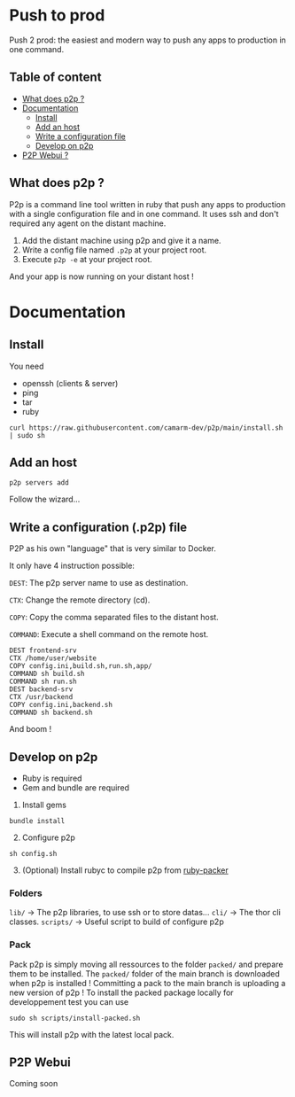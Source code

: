 # Push to prod
Push 2 prod: the easiest and modern way to push any apps to production in one command.

## Table of content
- [What does p2p ?](#what-does-p2p-)
- [Documentation](#documentation)
  - [Install](#install)
  - [Add an host](#add-an-host)
  - [Write a configuration file](#write-a-configuration--p2p--file)
  - [Develop on p2p](#develop-on-p2p)
- [P2P Webui ?](#p2p-webui)

## What does p2p ?
P2p is a command line tool written in ruby that push any apps to production with a single configuration file and in one command.
It uses ssh and don't required any agent on the distant machine.

1. Add the distant machine using p2p and give it a name.
2. Write a config file named `.p2p` at your project root.
3. Execute `p2p -e` at your project root.

And your app is now running on your distant host !

# Documentation

## Install
You need
- openssh (clients & server)
- ping
- tar
- ruby

```shell
curl https://raw.githubusercontent.com/camarm-dev/p2p/main/install.sh | sudo sh
```

## Add an host
```shell
p2p servers add
```
Follow the wizard...

## Write a configuration (.p2p) file
P2P as his own "language" that is very similar to Docker.

It only have 4 instruction possible:

`DEST`:    The p2p server name to use as destination.

`CTX`:     Change the remote directory (cd).

`COPY`:    Copy the comma separated files to the distant host.

`COMMAND`: Execute a shell command on the remote host.

```
DEST frontend-srv
CTX /home/user/website
COPY config.ini,build.sh,run.sh,app/
COMMAND sh build.sh
COMMAND sh run.sh
DEST backend-srv
CTX /usr/backend
COPY config.ini,backend.sh
COMMAND sh backend.sh

```
And boom !

## Develop on p2p

- Ruby is required
- Gem and bundle are required
1. Install gems 
```shell
bundle install
```
2. Configure p2p
```shell
sh config.sh
```
3. (Optional) Install rubyc to compile p2p from [ruby-packer](https://github.com/pmq20/ruby-packer/releases )

### Folders
`lib/` -> The p2p libraries, to use ssh or to store datas...
`cli/` -> The thor cli classes.
`scripts/` -> Useful script to build of configure p2p

### Pack
Pack p2p is simply moving all ressources to the folder `packed/` and prepare them to be installed.
The `packed/` folder of the main branch is downloaded when p2p is installed !
Committing a pack to the main branch is uploading a new version of p2p !
To install the packed package locally for developpement test you can use
```shell
sudo sh scripts/install-packed.sh
```
This will install p2p with the latest local pack.

## P2P Webui
Coming soon

[//]: # (P2P webui is another part of the p2p project. It's an experimental web interface where you can debug and view your p2p deployements !)

[//]: # ()
[//]: # (To install it run)

[//]: # (```shell)

[//]: # (curl https://raw.githubusercontent.com/camarm-dev/p2p/main/webui/install.sh | sudo sh)

[//]: # (```)

[//]: # ()
[//]: # (p2p-ui command will be installed... This command will be executed at each p2p deployment, and it will run a webserver to access a webui. Press `ctrl-c` to stop server.)

[//]: # ()
[//]: # (You can run it manually: `p2p-ui start [deployment-id: not required]`. Go to http://localhost:16216 and view all your previous deployments...)
